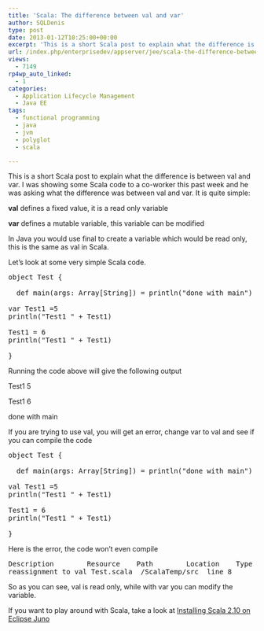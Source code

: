 ```yaml
---
title: 'Scala: The difference between val and var'
author: SQLDenis
type: post
date: 2013-01-12T10:25:00+00:00
excerpt: 'This is a short Scala post to explain what the difference is between val and var. I was showing some Scala code to a co-worker this past week and he was asking what the difference was between val and var. It is quite simple:'
url: /index.php/enterprisedev/appserver/jee/scala-the-difference-between-val/
views:
  - 7149
rp4wp_auto_linked:
  - 1
categories:
  - Application Lifecycle Management
  - Java EE
tags:
  - functional programming
  - java
  - jvm
  - polyglot
  - scala

---
```

This is a short Scala post to explain what the difference is between val and var. I was showing some Scala code to a co-worker this past week and he was asking what the difference was between val and var. It is quite simple:

**val** defines a fixed value, it is a read only variable
  
**var** defines a mutable variable, this variable can be modified

In Java you would use final to create a variable which would be read only, this is the same as val in Scala. 

Let&#8217;s look at some very simple Scala code.

<pre>object Test {

  def main(args: Array[String]) = println("done with main")
  
var Test1 =5
println("Test1 " + Test1)
  
Test1 = 6
println("Test1 " + Test1)

}</pre>

Running the code above will give the following output
  
Test1 5
  
Test1 6
  
done with main

If you are trying to use val, you will get an error, change var to val and see if you can compile the code

<pre>object Test {

  def main(args: Array[String]) = println("done with main")
  
val Test1 =5
println("Test1 " + Test1)
  
Test1 = 6
println("Test1 " + Test1)

}</pre>

Here is the error, the code won&#8217;t even compile

<pre>Description		Resource	Path		Location	Type
reassignment to val	Test.scala	/ScalaTemp/src	line 8		Scala Problem</pre>

So as you can see, val is read only, while with var you can modify the variable.

If you want to play around with Scala, take a look at [Installing Scala 2.10 on Eclipse Juno][1]

 [1]: /index.php/EnterpriseDev/AppServer/JEE/installing-scala-2-10-on